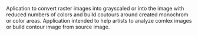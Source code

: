 Aplication to convert raster images into grayscaled or into the image with reduced numbers of colors and build coutours around created monochrom or color areas.
Application intended to help artists to analyze comlex images or build contour image from source image. 
